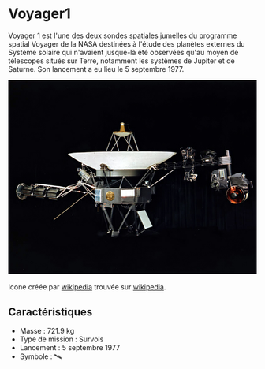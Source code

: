# Voyager1

Voyager 1 est l'une des deux sondes spatiales jumelles du programme spatial Voyager de la NASA destinées à l'étude des planètes externes du Système solaire qui n'avaient jusque-là été observées qu'au moyen de télescopes situés sur Terre, notamment les systèmes de Jupiter et de Saturne. Son lancement a eu lieu le 5 septembre 1977.



![Icone de voyager1](Voyager.jpg)

Icone créée par [wikipedia](https://fr.wikipedia.org/wiki/Voyager_1) trouvée sur [wikipedia](https://fr.wikipedia.org/wiki/Voyager_1).

## Caractéristiques

- Masse : 721.9 kg
- Type de mission : Survols
- Lancement : 5 septembre 1977
- Symbole : &#x1F6F0;

